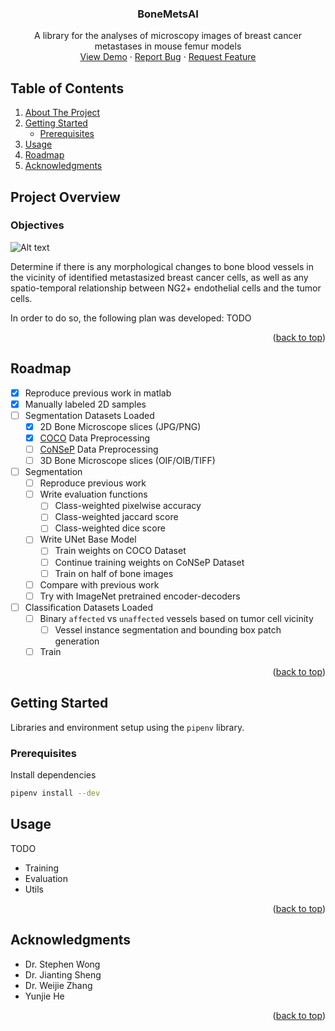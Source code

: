 <!-- ![Alt text](/Bone_Vessel_Segmentation_Diagram.png?raw=true)-->
<div id="top"></div>
<!-- PROJECT SHIELDS -->
<!--
*** I'm using markdown "reference style" links for readability.
*** Reference links are enclosed in brackets [ ] instead of parentheses ( ).
*** See the bottom of this document for the declaration of the reference variables
*** for contributors-url, forks-url, etc. This is an optional, concise syntax you may use.
*** https://www.markdownguide.org/basic-syntax/#reference-style-links
-->
<!-- PROJECT LOGO -->
<div align="center">
<!--   <a href="https://github.com/othneildrew/Best-README-Template">
    <img src="images/logo.png" alt="Logo" width="80" height="80">
  </a> -->

  <h3 align="center">BoneMetsAI</h3>

  <p align="center">
    A library for the analyses of microscopy images of breast cancer metastases in mouse femur models  
    <br />
    <a href="#">View Demo</a>
    ·
    <a href="https://github.com/dkermany/BoneMetsAI/issues">Report Bug</a>
    ·
    <a href="https://github.com/dkermany/BoneMetsAI/issues">Request Feature</a>
  </p>
</div>

<!-- TABLE OF CONTENTS -->
## Table of Contents
<ol>
  <li>
    <a href="#project-overview">About The Project</a>
  </li>
  <li>
    <a href="#getting-started">Getting Started</a>
    <ul>
      <li><a href="#prerequisites">Prerequisites</a></li>
    </ul>
  </li>
  <li><a href="#usage">Usage</a></li>
  <li><a href="#roadmap">Roadmap</a></li>
  <li><a href="#acknowledgments">Acknowledgments</a></li>
</ol>

<!-- ABOUT THE PROJECT -->
## Project Overview

### Objectives

![Alt text](/cover_image.png?raw=true)

Determine if there is any morphological changes to bone blood vessels in the vicinity of identified metastasized breast cancer cells, as well as any spatio-temporal relationship between NG2+ endothelial cells and the tumor cells.

In order to do so, the following plan was developed:
TODO
<p align="right">(<a href="#top">back to top</a>)</p>

<!-- ROADMAP -->
## Roadmap
- [x] Reproduce previous work in matlab
- [x] Manually labeled 2D samples
- [ ] Segmentation Datasets Loaded
  - [x] 2D Bone Microscope slices (JPG/PNG)
  - [x] [COCO](https://cocodataset.org/) Data Preprocessing
  - [ ] [CoNSeP](https://warwick.ac.uk/fac/cross_fac/tia/data/hovernet/) Data Preprocessing
  - [ ] 3D Bone Microscope slices (OIF/OIB/TIFF)
- [ ] Segmentation
  - [ ] Reproduce previous work
  - [ ] Write evaluation functions
    - [ ] Class-weighted pixelwise accuracy
    - [ ] Class-weighted jaccard score
    - [ ] Class-weighted dice score
  - [ ] Write UNet Base Model
    - [ ] Train weights on COCO Dataset
    - [ ] Continue training weights on CoNSeP Dataset
    - [ ] Train on half of bone images
  - [ ] Compare with previous work
  - [ ] Try with ImageNet pretrained encoder-decoders
- [ ] Classification Datasets Loaded
  - [ ] Binary `affected` vs `unaffected` vessels based on tumor cell vicinity
    - [ ] Vessel instance segmentation and bounding box patch generation
  - [ ] Train

<p align="right">(<a href="#top">back to top</a>)</p>

<!-- GETTING STARTED -->
## Getting Started

Libraries and environment setup using the `pipenv` library.

### Prerequisites

Install dependencies
  ```sh
  pipenv install --dev
  ```

<!-- USAGE EXAMPLES -->
## Usage
TODO
- Training
- Evaluation
- Utils
<p align="right">(<a href="#top">back to top</a>)</p>


<!-- CONTRIBUTING -->
<!-- ## Contributing

Contributions are what make the open source community such an amazing place to learn, inspire, and create. Any contributions you make are **greatly appreciated**.

If you have a suggestion that would make this better, please fork the repo and create a pull request. You can also simply open an issue with the tag "enhancement".
Don't forget to give the project a star! Thanks again!

1. Fork the Project
2. Create your Feature Branch (`git checkout -b feature/AmazingFeature`)
3. Commit your Changes (`git commit -m 'Add some AmazingFeature'`)
4. Push to the Branch (`git push origin feature/AmazingFeature`)
5. Open a Pull Request
<p align="right">(<a href="#top">back to top</a>)</p> -->



<!-- LICENSE -->
<!-- ## License

Distributed under the MIT License. See `LICENSE.txt` for more information.
<p align="right">(<a href="#top">back to top</a>)</p> -->


<!-- ACKNOWLEDGMENTS -->
## Acknowledgments
* Dr. Stephen Wong
* Dr. Jianting Sheng
* Dr. Weijie Zhang
* Yunjie He
<p align="right">(<a href="#top">back to top</a>)</p>



<!-- MARKDOWN LINKS & IMAGES -->
<!-- https://www.markdownguide.org/basic-syntax/#reference-style-links -->
[contributors-shield]: https://img.shields.io/github/contributors/othneildrew/Best-README-Template.svg?style=for-the-badge
[contributors-url]: https://github.com/othneildrew/Best-README-Template/graphs/contributors
[forks-shield]: https://img.shields.io/github/forks/othneildrew/Best-README-Template.svg?style=for-the-badge
[forks-url]: https://github.com/othneildrew/Best-README-Template/network/members
[stars-shield]: https://img.shields.io/github/stars/othneildrew/Best-README-Template.svg?style=for-the-badge
[stars-url]: https://github.com/othneildrew/Best-README-Template/stargazers
[issues-shield]: https://img.shields.io/github/issues/othneildrew/Best-README-Template.svg?style=for-the-badge
[issues-url]: https://github.com/othneildrew/Best-README-Template/issues
[license-shield]: https://img.shields.io/github/license/othneildrew/Best-README-Template.svg?style=for-the-badge
[license-url]: https://github.com/othneildrew/Best-README-Template/blob/master/LICENSE.txt
[linkedin-shield]: https://img.shields.io/badge/-LinkedIn-black.svg?style=for-the-badge&logo=linkedin&colorB=555
[linkedin-url]: https://linkedin.com/in/othneildrew
[product-screenshot]: images/screenshot.png
